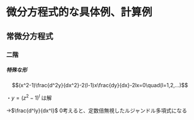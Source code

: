 # 微分方程式的な具体例、計算例

## 常微分方程式

### 二階

##### 特殊な形
$$(x^2-1)\frac{d^2y}{dx^2}-2(l-1)x\frac{dy}{dx}-2lx=0\quad(l=1,2,...)$$

・$y=(z^2-1)^l$ は解

→$\frac{d^ly}{dx^l}$ 0考えると、定数倍無視したルジャンドル多項式になる